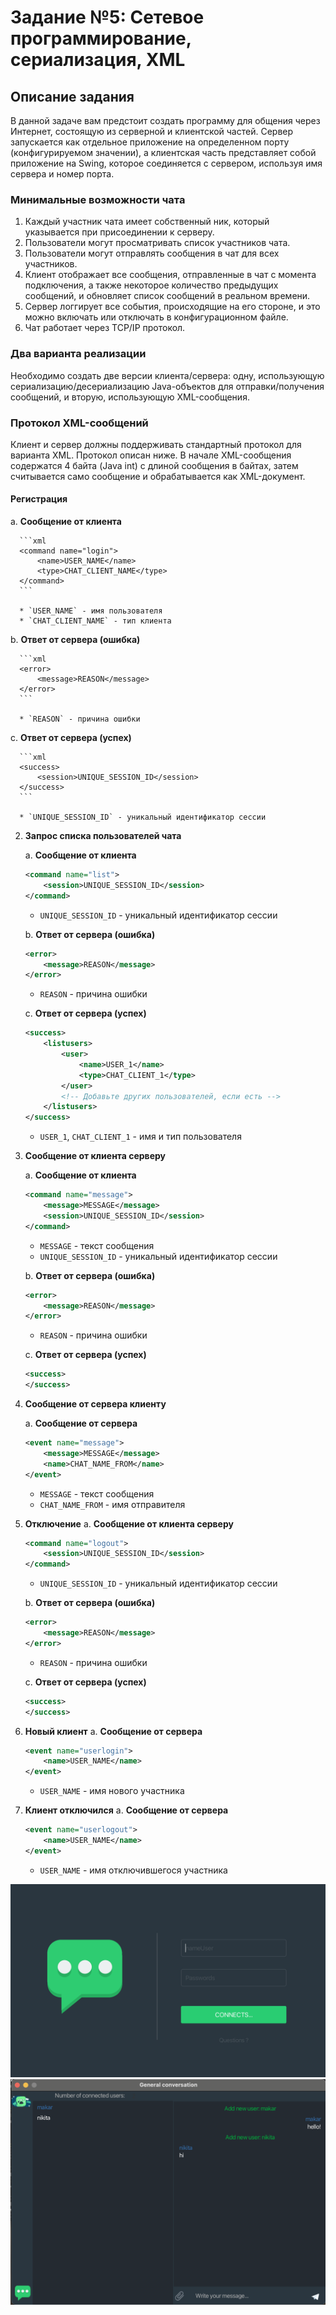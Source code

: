 # Задание №5: Сетевое программирование, сериализация, XML

## Описание задания

В данной задаче вам предстоит создать программу для общения через Интернет, состоящую из серверной и клиентской частей. Сервер запускается как отдельное приложение на определенном порту (конфигурируемом значении), а клиентская часть представляет собой приложение на Swing, которое соединяется с сервером, используя имя сервера и номер порта.

### Минимальные возможности чата

1. Каждый участник чата имеет собственный ник, который указывается при присоединении к серверу.
2. Пользователи могут просматривать список участников чата.
3. Пользователи могут отправлять сообщения в чат для всех участников.
4. Клиент отображает все сообщения, отправленные в чат с момента подключения, а также некоторое количество предыдущих сообщений, и обновляет список сообщений в реальном времени.
5. Сервер логгирует все события, происходящие на его стороне, и это можно включать или отключать в конфигурационном файле.
6. Чат работает через TCP/IP протокол.

### Два варианта реализации

Необходимо создать две версии клиента/сервера: одну, использующую сериализацию/десериализацию Java-объектов для отправки/получения сообщений, и вторую, использующую XML-сообщения.

### Протокол XML-сообщений

Клиент и сервер должны поддерживать стандартный протокол для варианта XML. Протокол описан ниже. В начале XML-сообщения содержатся 4 байта (Java int) с длиной сообщения в байтах, затем считывается само сообщение и обрабатывается как XML-документ.

#### Регистрация
a. **Сообщение от клиента**

      ```xml
      <command name="login">
          <name>USER_NAME</name>
          <type>CHAT_CLIENT_NAME</type>
      </command>
      ```

      * `USER_NAME` - имя пользователя
      * `CHAT_CLIENT_NAME` - тип клиента

b. **Ответ от сервера (ошибка)**

      ```xml
      <error>
          <message>REASON</message>
      </error>
      ```

      * `REASON` - причина ошибки

c. **Ответ от сервера (успех)**

      ```xml
      <success>
          <session>UNIQUE_SESSION_ID</session>
      </success>
      ```

      * `UNIQUE_SESSION_ID` - уникальный идентификатор сессии

2. **Запрос списка пользователей чата**

   a. **Сообщение от клиента**

      ```xml
      <command name="list">
          <session>UNIQUE_SESSION_ID</session>
      </command>
      ```

    * `UNIQUE_SESSION_ID` - уникальный идентификатор сессии

   b. **Ответ от сервера (ошибка)**

      ```xml
      <error>
          <message>REASON</message>
      </error>
      ```

    * `REASON` - причина ошибки

   c. **Ответ от сервера (успех)**

      ```xml
      <success>
          <listusers>
              <user>
                  <name>USER_1</name>
                  <type>CHAT_CLIENT_1</type>
              </user>
              <!-- Добавьте других пользователей, если есть -->
          </listusers>
      </success>
      ```

    * `USER_1`, `CHAT_CLIENT_1` - имя и тип пользователя

3. **Сообщение от клиента серверу**

   a. **Сообщение от клиента**

      ```xml
      <command name="message">
          <message>MESSAGE</message>
          <session>UNIQUE_SESSION_ID</session>
      </command>
      ```

    * `MESSAGE` - текст сообщения
    * `UNIQUE_SESSION_ID` - уникальный идентификатор сессии

   b. **Ответ от сервера (ошибка)**

      ```xml
      <error>
          <message>REASON</message>
      </error>
      ```

    * `REASON` - причина ошибки

   c. **Ответ от сервера (успех)**

      ```xml
      <success>
      </success>
      ```

4. **Сообщение от сервера клиенту**

   a. **Сообщение от сервера**

      ```xml
      <event name="message">
          <message>MESSAGE</message>
          <name>CHAT_NAME_FROM</name>
      </event>
      ```

    * `MESSAGE` - текст сообщения
    * `CHAT_NAME_FROM` - имя отправителя

5. **Отключение**
   a. **Сообщение от клиента серверу**

      ```xml
      <command name="logout">
          <session>UNIQUE_SESSION_ID</session>
      </command>
      ```

    * `UNIQUE_SESSION_ID` - уникальный идентификатор сессии

   b. **Ответ от сервера (ошибка)**

      ```xml
      <error>
          <message>REASON</message>
      </error>
      ```

    * `REASON` - причина ошибки

   c. **Ответ от сервера (успех)**

      ```xml
      <success>
      </success>
      ```

6. **Новый клиент**
   a. **Сообщение от сервера**

      ```xml
      <event name="userlogin">
          <name>USER_NAME</name>
      </event>
      ```

    * `USER_NAME` - имя нового участника

7. **Клиент отключился**
   a. **Сообщение от сервера**

      ```xml
      <event name="userlogout">
          <name>USER_NAME</name>
      </event>
      ```

    * `USER_NAME` - имя отключившегося участника



![login.png](src%2Fmain%2Fresources%2Fassets%2Flogin.png)
![chat.png](src%2Fmain%2Fresources%2Fassets%2Fchat.png)